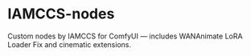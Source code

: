 # IAMCCS-nodes
Custom nodes by IAMCCS for ComfyUI — includes WANAnimate LoRA Loader Fix and cinematic extensions.
